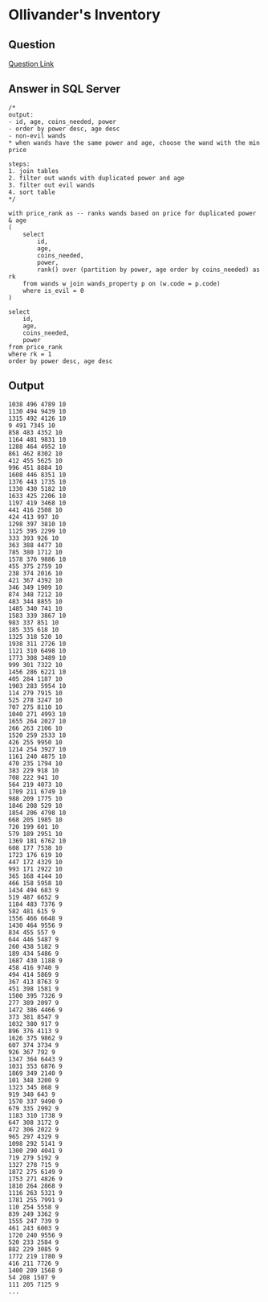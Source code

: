 # Ollivander's Inventory

## Question
[Question Link](https://www.hackerrank.com/challenges/harry-potter-and-wands/problem?isFullScreen=true)

## Answer in SQL Server
    /*
    output:
    - id, age, coins_needed, power
    - order by power desc, age desc
    - non-evil wands
    * when wands have the same power and age, choose the wand with the min price

    steps:
    1. join tables
    2. filter out wands with duplicated power and age
    3. filter out evil wands
    4. sort table
    */

    with price_rank as -- ranks wands based on price for duplicated power & age
    (
        select
            id,
            age,
            coins_needed,
            power,
            rank() over (partition by power, age order by coins_needed) as rk
        from wands w join wands_property p on (w.code = p.code)
        where is_evil = 0
    )

    select
        id,
        age,
        coins_needed,
        power
    from price_rank
    where rk = 1
    order by power desc, age desc
    
## Output
    1038 496 4789 10
    1130 494 9439 10
    1315 492 4126 10
    9 491 7345 10
    858 483 4352 10
    1164 481 9831 10
    1288 464 4952 10
    861 462 8302 10
    412 455 5625 10
    996 451 8884 10
    1608 446 8351 10
    1376 443 1735 10
    1330 430 5182 10
    1633 425 2206 10
    1197 419 3468 10
    441 416 2508 10
    424 413 997 10
    1298 397 3810 10
    1125 395 2299 10
    333 393 926 10
    363 388 4477 10
    785 380 1712 10
    1578 376 9886 10
    455 375 2759 10
    238 374 2016 10
    421 367 4392 10
    346 349 1909 10
    874 348 7212 10
    483 344 8855 10
    1485 340 741 10
    1583 339 3867 10
    983 337 851 10
    185 335 618 10
    1325 318 520 10
    1938 311 2726 10
    1121 310 6498 10
    1773 308 3489 10
    999 301 7322 10
    1456 286 6221 10
    405 284 1187 10
    1903 283 5954 10
    114 279 7915 10
    525 278 3247 10
    707 275 8110 10
    1040 271 4993 10
    1655 264 2027 10
    266 263 2106 10
    1520 259 2533 10
    426 255 9950 10
    1214 254 3927 10
    1161 240 4875 10
    470 235 1794 10
    383 229 918 10
    708 222 941 10
    564 219 4073 10
    1709 211 6749 10
    988 209 1775 10
    1846 208 529 10
    1854 206 4798 10
    668 205 1985 10
    720 199 601 10
    579 189 2951 10
    1369 181 6762 10
    608 177 7538 10
    1723 176 619 10
    447 172 4329 10
    993 171 2922 10
    365 168 4144 10
    466 158 5958 10
    1434 494 683 9
    519 487 6652 9
    1184 483 7376 9
    582 481 615 9
    1556 466 6648 9
    1430 464 9556 9
    834 455 557 9
    644 446 5487 9
    260 438 5182 9
    189 434 5486 9
    1687 430 1188 9
    458 416 9740 9
    494 414 5869 9
    367 413 8763 9
    451 398 1581 9
    1500 395 7326 9
    277 389 2097 9
    1472 386 4466 9
    373 381 8547 9
    1032 380 917 9
    896 376 4113 9
    1626 375 9862 9
    607 374 3734 9
    926 367 792 9
    1347 364 6443 9
    1031 353 6876 9
    1869 349 2140 9
    101 348 3200 9
    1323 345 868 9
    919 340 643 9
    1570 337 9490 9
    679 335 2992 9
    1183 310 1738 9
    647 308 3172 9
    472 306 2022 9
    965 297 4329 9
    1098 292 5141 9
    1300 290 4041 9
    719 279 5192 9
    1327 278 715 9
    1872 275 6149 9
    1753 271 4826 9
    1810 264 2868 9
    1116 263 5321 9
    1781 255 7991 9
    110 254 5558 9
    839 249 3362 9
    1555 247 739 9
    461 243 6003 9
    1720 240 9556 9
    520 233 2584 9
    882 229 3085 9
    1772 219 1780 9
    416 211 7726 9
    1400 209 1568 9
    54 208 1507 9
    111 205 7125 9
    ...
